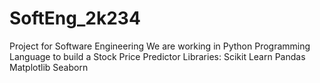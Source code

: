 # SoftEng_2k234
Project for Software Engineering
We are working in Python Programming Language to build a Stock Price Predictor
Libraries:
Scikit Learn
Pandas
Matplotlib
Seaborn
